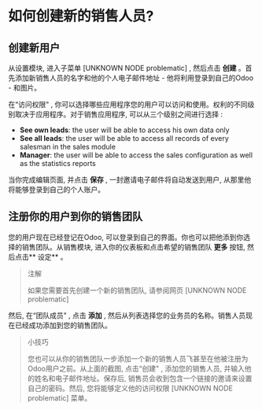 # 如何创建新的销售人员?

## 创建新用户

从设置模块, 进入子菜单 \[UNKNOWN NODE problematic\] , 然后点击 **创建** 。首先添加新销售人员的名字和他的个人电子邮件地址 - 他将利用登录到自己的Odoo - 和图片。

在“访问权限" , 你可以选择哪些应用程序您的用户可以访问和使用。权利的不同级别取决于应用程序。对于销售应用程序, 可以从三个级别之间进行选择 :

* **See own leads**: the user will be able to access his own data only
* **See all leads**: the user will be able to access all records of every salesman in the sales module
* **Manager**: the user will be able to access the sales configuration as well as the statistics reports

当你完成编辑页面, 并点击 **保存** , 一封邀请电子邮件将自动发送到用户, 从那里他将能够登录到自己的个人账户。

## 注册你的用户到你的销售团队

您的用户现在已经登记在Odoo, 可以登录到自己的界面。你也可以把他添到你选择的销售团队。从销售模块, 进入你的仪表板和点击希望的销售团队 **更多** 按钮, 然后点击** 设定** 。

> 注解
>
> 如果您需要首先创建一个新的销售团队, 请参阅网页 \[UNKNOWN NODE problematic\]

然后, 在“团队成员" , 点击 **添加** , 然后从列表选择您的业务员的名称。销售人员现在已经成功添加到您的销售团队。

> 小技巧
>
> 您也可以从你的销售团队一步添加一个新的销售人员飞甚至在他被注册为Odoo用户之前。从上面的截图, 点击“创建" , 添加您的销售人员, 并输入他的姓名和电子邮件地址。保存后, 销售员会收到包含一个链接的邀请来设置自己的密码。然后, 您将能够定义他的访问权限 \[UNKNOWN NODE problematic\] 菜单。



